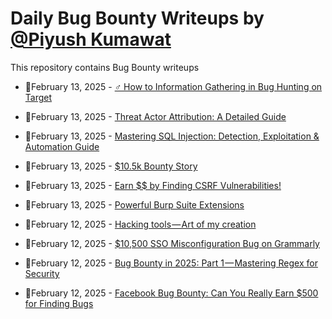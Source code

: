 # Daily Bug Bounty Writeups by [@Piyush Kumawat](https://twitter.com/piyush_supiy) 
This repository contains Bug Bounty writeups

<!-- BLOG-POST-LIST:START -->
 - 💯February 13, 2025 - [️‍♂️ How to Information Gathering in Bug Hunting on Target](https://medium.com/@vipulsonule71/%EF%B8%8F-%EF%B8%8F-how-to-information-gathering-in-bug-hunting-on-target-00de7e20afc0?source=rss------bug_bounty-5) 

 - 💯February 13, 2025 - [Threat Actor Attribution: A Detailed Guide](https://medium.com/@paritoshblogs/threat-actor-attribution-a-detailed-guide-39f5b81086ac?source=rss------bug_bounty-5) 

 - 💯February 13, 2025 - [Mastering SQL Injection: Detection, Exploitation &amp; Automation Guide](https://rootxabit.medium.com/mastering-sql-injection-detection-exploitation-automation-guide-7f0195fe435d?source=rss------bug_bounty-5) 

 - 💯February 13, 2025 - [$10.5k Bounty Story](https://aimasterprompt.medium.com/10-5k-bounty-story-aa55497d77b6?source=rss------bug_bounty-5) 

 - 💯February 13, 2025 - [Earn $$ by Finding CSRF Vulnerabilities!](https://infosecwriteups.com/earn-by-finding-csrf-vulnerabilities-638f876918cf?source=rss------bug_bounty-5) 

 - 💯February 13, 2025 - [Powerful Burp Suite Extensions](https://osintteam.blog/powerful-burp-suite-extensions-d1c960f376b5?source=rss------bug_bounty-5) 

 - 💯February 12, 2025 - [Hacking tools — Art of my creation](https://medium.com/@zatikyan.sevada/hacking-tools-art-of-my-creation-2f47ab1eca18?source=rss------bug_bounty-5) 

 - 💯February 12, 2025 - [$10,500 SSO Misconfiguration Bug on Grammarly](https://osintteam.blog/10-500-sso-misconfiguration-bug-on-grammarly-438f2cb87a0c?source=rss------bug_bounty-5) 

 - 💯February 12, 2025 - [Bug Bounty in 2025: Part 1 — Mastering Regex for Security](https://medium.com/@halfcircassian/bug-bounty-in-2025-part-1-mastering-regex-for-security-3d58bcf51102?source=rss------bug_bounty-5) 

 - 💯February 12, 2025 - [Facebook Bug Bounty: Can You Really Earn $500 for Finding Bugs](https://medium.com/@ibtissamhammadi/facebook-bug-bounty-can-you-really-earn-500-for-finding-bugs-4e71c81af2a2?source=rss------bug_bounty-5) 
<!-- BLOG-POST-LIST:END -->

